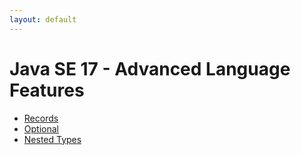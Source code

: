 ```yaml
---
layout: default
---
```



# Java SE 17 - Advanced Language Features

- [Records](./docs/records.md)
- [Optional](./docs/optional.md)
- [Nested Types](./docs/nested-types.md)
